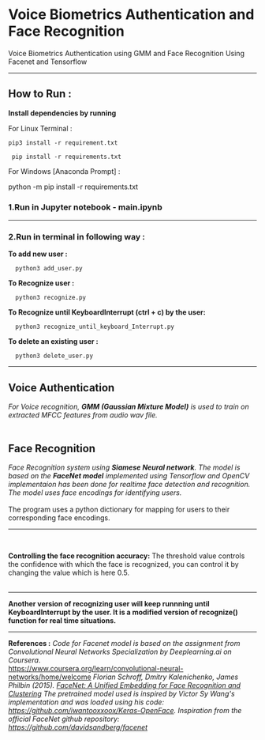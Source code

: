 
   # Voice Biometrics Authentication and Face Recognition<br>

Voice Biometrics Authentication using GMM and Face Recognition Using Facenet and Tensorflow
___

   ## How to Run :
   
 **Install dependencies by running**  
 
 For Linux Terminal : 
 
 ```pip3 install -r requirement.txt``` 
 
 ``` pip install -r requirements.txt``` 
 
 For Windows [Anaconda Prompt] : 
 
 python -m pip install -r requirements.txt
 
 ### 1.Run in Jupyter notebook - main.ipynb
 ___
 
 ### 2.Run in terminal in following way :
 
   **To add new user :**
   ```
     python3 add_user.py
   ```
   **To Recognize user :**
   ```
     python3 recognize.py
   ```
   **To Recognize until KeyboardInterrupt (ctrl + c) by the user:**
   ```
     python3 recognize_until_keyboard_Interrupt.py
   ```
   **To delete an existing user :**
   ```
     python3 delete_user.py
   ```
___
## Voice Authentication

   *For Voice recognition, **GMM (Gaussian Mixture Model)** is used to train on extracted MFCC features from audio wav           file.*<br><br>
     
## Face Recognition

  *Face Recognition system using **Siamese Neural network**. The model is based on the **FaceNet model** implemented using Tensorflow and OpenCV implementaion has been done for realtime face detection and recognition.<br>
The model uses face encodings for identifying users.<br><br>*
The program uses a python dictionary for mapping for users to their corresponding face encodings. <br>
___
<br>


**Controlling the face recognition accuracy:**
 The threshold value controls the confidence with which the face is recognized, you can control it by changing the value which is here 0.5. <br><br>
 
___ 
**Another version of recognizing user will keep runnning until KeyboardInterrupt by the user. It is a modified version of recognize() function for real time situations.**
 ___
**References :**
*Code for Facenet model is based on the assignment from Convolutional Neural Networks Specialization by Deeplearning.ai on Coursera*.<br>
https://www.coursera.org/learn/convolutional-neural-networks/home/welcome 
*Florian Schroff, Dmitry Kalenichenko, James Philbin (2015). [FaceNet: A Unified Embedding for Face Recognition and Clustering](https://arxiv.org/pdf/1503.03832.pdf)*
*The pretrained model used is inspired by Victor Sy Wang's implementation and was loaded using his code: https://github.com/iwantooxxoox/Keras-OpenFace.*
*Inspiration from the official FaceNet github repository: https://github.com/davidsandberg/facenet*
